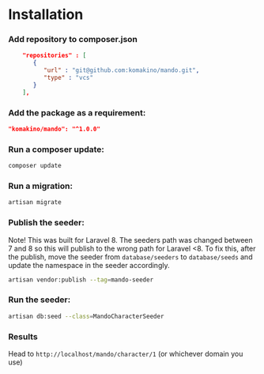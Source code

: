 # Installation

### Add repository to composer.json
 ```json
     "repositories" : [
        {
           "url" : "git@github.com:komakino/mando.git",
           "type" : "vcs"
        }
     ],
```

### Add the package as a requirement:
```json
"komakino/mando": "^1.0.0"
```

### Run a composer update:
```bash
composer update
```
### Run a migration:
```bash
artisan migrate
```

### Publish the seeder:
Note! This was built for Laravel 8. The seeders path was changed between 7 and 8 so this will publish to the wrong path for Laravel <8. To fix this, after the publish, move the seeder from `database/seeders` to `database/seeds` and update the namespace in the seeder accordingly.
```bash
artisan vendor:publish --tag=mando-seeder
```

### Run the seeder:
```bash
artisan db:seed --class=MandoCharacterSeeder
```

### Results
Head to `http://localhost/mando/character/1` (or whichever domain you use)
